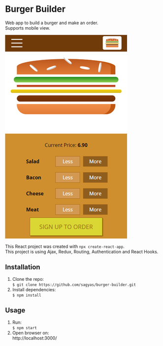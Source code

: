 # Burger Builder

Web app to build a burger and make an order.  
Supports mobile view.

![alt text](./assets/burger-builder.png 'App')

This React project was created with `npx create-react-app`.  
This project is using Ajax, Redux, Routing, Authentication and React Hooks.

## Installation

1. Clone the repo:  
   `$ git clone https://github.com/sagyas/burger-builder.git`
2. Install dependencies:  
   `$ npm install`

## Usage

1. Run:  
   `$ npm start`
2. Open browser on:  
   http://localhost:3000/
